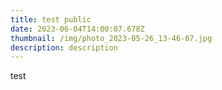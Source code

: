 ```yaml
---
title: test public
date: 2023-06-04T14:00:07.678Z
thumbnail: /img/photo_2023-05-26_13-46-07.jpg
description: description
---
```

t﻿est